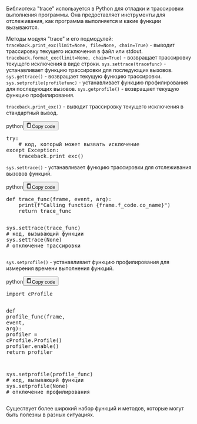 <p>Библиотека "trace" используется в Python для отладки и трассировки выполнения программы.
Она предоставляет инструменты для отслеживания, как программа выполняется и какие функции вызываются.</p>
<p>Методы модуля "trace" и его подмодулей:
<code>traceback.print_exc(limit=None, file=None, chain=True)</code> - выводит трассировку текущего исключения в файл или stdout.
<code>traceback.format_exc(limit=None, chain=True)</code> - возвращает трассировку текущего исключения в виде строки.
<code>sys.settrace(tracefunc)</code> - устанавливает функцию трассировки для последующих вызовов.
<code>sys.gettrace()</code> - возвращает текущую функцию трассировки.
<code>sys.setprofile(profilefunc)</code> - устанавливает функцию профилирования для последующих вызовов.
<code>sys.getprofile()</code> - возвращает текущую функцию профилирования.</p>
<p><code>traceback.print_exc()</code> - выводит трассировку текущего исключения в стандартный вывод.</p>
<div class="code_element"><div class="lang_line"><text>python</text><button class="copy_code_button" onclick="CopyCode(this)"><svg style="width: 1.2em;height: 1.2em;" aria-hidden="true" xmlns="http://www.w3.org/2000/svg" fill="none" viewBox="0 0 24 24"><path stroke="currentColor" stroke-linecap="round" stroke-linejoin="round" stroke-width="2" d="M15 4h3a1 1 0 0 1 1 1v15a1 1 0 0 1-1 1H6a1 1 0 0 1-1-1V5a1 1 0 0 1 1-1h3m0 3h6m-5-4v4h4V3h-4Z"/></svg><text>Copy code</text></button></div><div class="code language-python"><div class="highlight"><pre><span></span><span class="k">try</span><span class="p">:</span>
    <span class="c1"># код, который может вызвать исключение</span>
<span class="k">except</span> <span class="ne">Exception</span><span class="p">:</span>
    <span class="n">traceback</span><span class="o">.</span><span class="n">print_exc</span><span class="p">()</span>
</pre></div></div></div>

<p><code>sys.settrace()</code> - устанавливает функцию трассировки для отслеживания вызовов функций.</p>
<div class="code_element"><div class="lang_line"><text>python</text><button class="copy_code_button" onclick="CopyCode(this)"><svg style="width: 1.2em;height: 1.2em;" aria-hidden="true" xmlns="http://www.w3.org/2000/svg" fill="none" viewBox="0 0 24 24"><path stroke="currentColor" stroke-linecap="round" stroke-linejoin="round" stroke-width="2" d="M15 4h3a1 1 0 0 1 1 1v15a1 1 0 0 1-1 1H6a1 1 0 0 1-1-1V5a1 1 0 0 1 1-1h3m0 3h6m-5-4v4h4V3h-4Z"/></svg><text>Copy code</text></button></div><div class="code language-python"><div class="highlight"><pre><span></span><span class="k">def</span> <span class="nf">trace_func</span><span class="p">(</span><span class="n">frame</span><span class="p">,</span> <span class="n">event</span><span class="p">,</span> <span class="n">arg</span><span class="p">):</span>
    <span class="nb">print</span><span class="p">(</span><span class="sa">f</span><span class="s2">&quot;Calling function </span><span class="si">{</span><span class="n">frame</span><span class="o">.</span><span class="n">f_code</span><span class="o">.</span><span class="n">co_name</span><span class="si">}</span><span class="s2">&quot;</span><span class="p">)</span>
    <span class="k">return</span> <span class="n">trace_func</span>

<span class="n">sys</span><span class="o">.</span><span class="n">settrace</span><span class="p">(</span><span class="n">trace_func</span><span class="p">)</span>
<span class="c1"># код, вызывающий функции</span>
<span class="n">sys</span><span class="o">.</span><span class="n">settrace</span><span class="p">(</span><span class="kc">None</span><span class="p">)</span>  <span class="c1"># отключение трассировки</span>
</pre></div></div></div>

<p><code>sys.setprofile()</code> - устанавливает функцию профилирования для измерения времени выполнения функций.</p>
<div class="code_element"><div class="lang_line"><text>python</text><button class="copy_code_button" onclick="CopyCode(this)"><svg style="width: 1.2em;height: 1.2em;" aria-hidden="true" xmlns="http://www.w3.org/2000/svg" fill="none" viewBox="0 0 24 24"><path stroke="currentColor" stroke-linecap="round" stroke-linejoin="round" stroke-width="2" d="M15 4h3a1 1 0 0 1 1 1v15a1 1 0 0 1-1 1H6a1 1 0 0 1-1-1V5a1 1 0 0 1 1-1h3m0 3h6m-5-4v4h4V3h-4Z"/></svg><text>Copy code</text></button></div><div class="code language-python"><div class="highlight"><pre><span></span><span class="kn">import</span> <span class="nn">cProfile</span>

<span class="k">def</span> <span class="nf">profile_func</span><span class="p">(</span><span class="n">frame</span><span class="p">,</span> <span class="n">event</span><span class="p">,</span> <span class="n">arg</span><span class="p">):</span>
    <span class="n">profiler</span> <span class="o">=</span> <span class="n">cProfile</span><span class="o">.</span><span class="n">Profile</span><span class="p">()</span>
    <span class="n">profiler</span><span class="o">.</span><span class="n">enable</span><span class="p">()</span>
    <span class="k">return</span> <span class="n">profiler</span>

<span class="n">sys</span><span class="o">.</span><span class="n">setprofile</span><span class="p">(</span><span class="n">profile_func</span><span class="p">)</span>
<span class="c1"># код, вызывающий функции</span>
<span class="n">sys</span><span class="o">.</span><span class="n">setprofile</span><span class="p">(</span><span class="kc">None</span><span class="p">)</span>  <span class="c1"># отключение профилирования</span>
</pre></div></div></div>

<p>Существует более широкий набор функций и методов, которые могут быть полезны в разных ситуациях.</p>